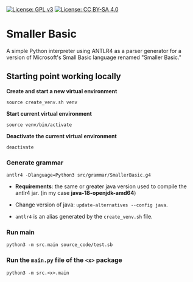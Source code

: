 [![License: GPL v3](https://img.shields.io/badge/License-GPL%20v3-blue.svg)](http://www.gnu.org/licenses/gpl-3.0) 
[![License: CC BY-SA 4.0](https://img.shields.io/badge/License-CC%20BY--SA%204.0-blue.svg)](http://creativecommons.org/licenses/by-sa/4.0/)

# Smaller Basic

A simple Python interpreter using ANTLR4 as a parser generator for a version of Microsoft's Small Basic language renamed "Smaller Basic."

## Starting point working locally

**Create and start a new virtual environment**

`source create_venv.sh venv` 

**Start current virtual environment**

`source venv/bin/activate`

**Deactivate the current virtual environment**

`deactivate`

### Generate grammar

`antlr4 -Dlanguage=Python3 src/grammar/SmallerBasic.g4`

- **Requirements**: the same or greater java version used to compile the antlr4 jar. (in my case **java-18-openjdk-amd64**)  

- Change version of java: `update-alternatives --config java`.

- `antlr4` is an alias generated by the `create_venv.sh` file.

### Run main

`python3 -m src.main source_code/test.sb`


### Run the `main.py` file of the `<x>` package 

`python3 -m src.<x>.main`




